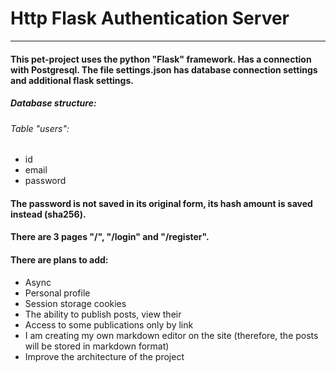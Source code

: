 # **Http Flask Authentication Server**
___
#### This pet-project uses the python "Flask" framework. Has a connection with Postgresql. The file settings.json has database connection settings and additional flask settings.
##### Database structure:
###### Table "users":
+ id
+ email
+ password
#### The password is not saved in its original form, its hash amount is saved instead (sha256).
#### There are 3 pages "/", "/login" and "/register".
#### There are plans to add:
+ Async
+ Personal profile
+ Session storage cookies
+ The ability to publish posts, view their
+ Access to some publications only by link
+ I am creating my own markdown editor on the site (therefore, the posts will be stored in markdown format)
+ Improve the architecture of the project
